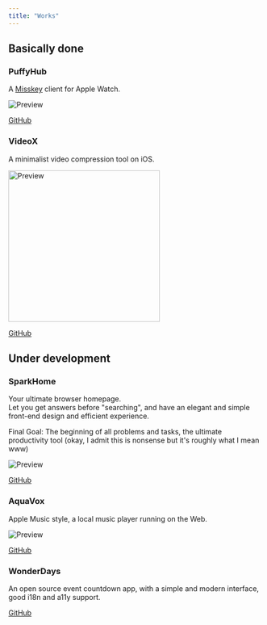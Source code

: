 ```yaml
---
title: "Works"
---
```


## Basically done

### PuffyHub

A [Misskey](https://misskey-hub.net) client for Apple Watch.

![Preview](/img/puffyhub-preview.png)

[GitHub](https://github.com/alikia2x/aquavox)

### VideoX

A minimalist video compression tool on iOS.

<img src="/img/videox-preview.png" width="300" alt="Preview"/>

[GitHub](https://github.com/alikia2x/videox)

## Under development

### SparkHome

Your ultimate browser homepage.  
Let you get answers before "searching", and have an elegant and simple front-end design and efficient experience.

Final Goal: The beginning of all problems and tasks, the ultimate productivity tool (okay, I admit this is nonsense but it's roughly what I mean www)

![Preview](/img/sparkhome-preview.png)

[GitHub](https://github.com/alikia2x/sparkhome)

### AquaVox

Apple Music style, a local music player running on the Web.

![Preview](/img/aquavox-preview.png)

[GitHub](https://github.com/alikia2x/aquavox)

### WonderDays

An open source event countdown app, with a simple and modern interface, good i18n and a11y support.

[GitHub](https://github.com/alikia2x/wonderdays)
